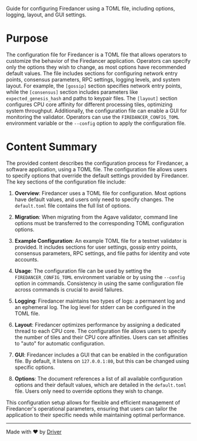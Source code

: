 <!--------------------------------------------------------------------------------->
<!-- IMPORTANT: This file is auto-generated by Driver (https://driver.ai). -------->
<!-- Manual edits may be overwritten on future commits. --------------------------->
<!--------------------------------------------------------------------------------->

Guide for configuring Firedancer using a TOML file, including options, logging, layout, and GUI settings.

# Purpose
The configuration file for Firedancer is a TOML file that allows operators to customize the behavior of the Firedancer application. Operators can specify only the options they wish to change, as most options have recommended default values. The file includes sections for configuring network entry points, consensus parameters, RPC settings, logging levels, and system layout. For example, the `[gossip]` section specifies network entry points, while the `[consensus]` section includes parameters like `expected_genesis_hash` and paths to keypair files. The `[layout]` section configures CPU core affinity for different processing tiles, optimizing system throughput. Additionally, the configuration file can enable a GUI for monitoring the validator. Operators can use the `FIREDANCER_CONFIG_TOML` environment variable or the `--config` option to apply the configuration file.
# Content Summary
The provided content describes the configuration process for Firedancer, a software application, using a TOML file. The configuration file allows users to specify options that override the default settings provided by Firedancer. The key sections of the configuration file include:

1. **Overview**: Firedancer uses a TOML file for configuration. Most options have default values, and users only need to specify changes. The `default.toml` file contains the full list of options.

2. **Migration**: When migrating from the Agave validator, command line options must be transferred to the corresponding TOML configuration options.

3. **Example Configuration**: An example TOML file for a testnet validator is provided. It includes sections for user settings, gossip entry points, consensus parameters, RPC settings, and file paths for identity and vote accounts.

4. **Usage**: The configuration file can be used by setting the `FIREDANCER_CONFIG_TOML` environment variable or by using the `--config` option in commands. Consistency in using the same configuration file across commands is crucial to avoid failures.

5. **Logging**: Firedancer maintains two types of logs: a permanent log and an ephemeral log. The log level for stderr can be configured in the TOML file.

6. **Layout**: Firedancer optimizes performance by assigning a dedicated thread to each CPU core. The configuration file allows users to specify the number of tiles and their CPU core affinities. Users can set affinities to "auto" for automatic configuration.

7. **GUI**: Firedancer includes a GUI that can be enabled in the configuration file. By default, it listens on `127.0.0.1:80`, but this can be changed using specific options.

8. **Options**: The document references a list of all available configuration options and their default values, which are detailed in the `default.toml` file. Users only need to override options they wish to change.

This configuration setup allows for flexible and efficient management of Firedancer's operational parameters, ensuring that users can tailor the application to their specific needs while maintaining optimal performance.

---
Made with ❤️ by [Driver](https://www.driver.ai/)